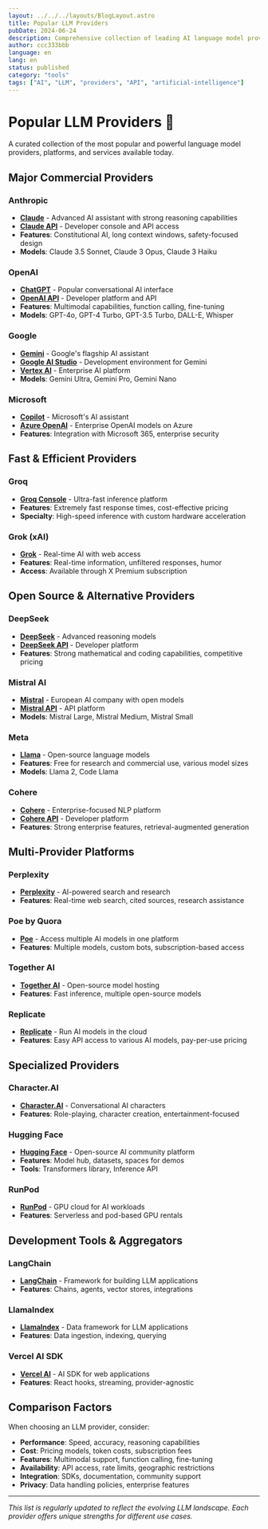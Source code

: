 ```yaml
---
layout: ../../../layouts/BlogLayout.astro
title: Popular LLM Providers
pubDate: 2024-06-24
description: Comprehensive collection of leading AI language model providers and platforms
author: ccc333bbb
language: en
lang: en
status: published
category: "tools"
tags: ["AI", "LLM", "providers", "API", "artificial-intelligence"]
---
```


# Popular LLM Providers 🤖

A curated collection of the most popular and powerful language model providers, platforms, and services available today.

## Major Commercial Providers

### Anthropic
- **[Claude](https://claude.ai/)** - Advanced AI assistant with strong reasoning capabilities
- **[Claude API](https://console.anthropic.com/)** - Developer console and API access
- **Features**: Constitutional AI, long context windows, safety-focused design
- **Models**: Claude 3.5 Sonnet, Claude 3 Opus, Claude 3 Haiku

### OpenAI
- **[ChatGPT](https://chat.openai.com/)** - Popular conversational AI interface
- **[OpenAI API](https://platform.openai.com/)** - Developer platform and API
- **Features**: Multimodal capabilities, function calling, fine-tuning
- **Models**: GPT-4o, GPT-4 Turbo, GPT-3.5 Turbo, DALL-E, Whisper

### Google
- **[Gemini](https://gemini.google.com/)** - Google's flagship AI assistant
- **[Google AI Studio](https://makersuite.google.com/)** - Development environment for Gemini
- **[Vertex AI](https://cloud.google.com/vertex-ai)** - Enterprise AI platform
- **Models**: Gemini Ultra, Gemini Pro, Gemini Nano

### Microsoft
- **[Copilot](https://copilot.microsoft.com/)** - Microsoft's AI assistant
- **[Azure OpenAI](https://azure.microsoft.com/en-us/products/ai-services/openai-service)** - Enterprise OpenAI models on Azure
- **Features**: Integration with Microsoft 365, enterprise security

## Fast & Efficient Providers

### Groq
- **[Groq Console](https://console.groq.com/)** - Ultra-fast inference platform
- **Features**: Extremely fast response times, cost-effective pricing
- **Specialty**: High-speed inference with custom hardware acceleration

### Grok (xAI)
- **[Grok](https://grok.x.ai/)** - Real-time AI with web access
- **Features**: Real-time information, unfiltered responses, humor
- **Access**: Available through X Premium subscription

## Open Source & Alternative Providers

### DeepSeek
- **[DeepSeek](https://www.deepseek.com/)** - Advanced reasoning models
- **[DeepSeek API](https://platform.deepseek.com/)** - Developer platform
- **Features**: Strong mathematical and coding capabilities, competitive pricing

### Mistral AI
- **[Mistral](https://mistral.ai/)** - European AI company with open models
- **[Mistral API](https://console.mistral.ai/)** - API platform
- **Models**: Mistral Large, Mistral Medium, Mistral Small

### Meta
- **[Llama](https://llama.meta.com/)** - Open-source language models
- **Features**: Free for research and commercial use, various model sizes
- **Models**: Llama 2, Code Llama

### Cohere
- **[Cohere](https://cohere.com/)** - Enterprise-focused NLP platform
- **[Cohere API](https://dashboard.cohere.com/)** - Developer platform
- **Features**: Strong enterprise features, retrieval-augmented generation

## Multi-Provider Platforms

### Perplexity
- **[Perplexity](https://www.perplexity.ai/)** - AI-powered search and research
- **Features**: Real-time web search, cited sources, research assistance

### Poe by Quora
- **[Poe](https://poe.com/)** - Access multiple AI models in one platform
- **Features**: Multiple models, custom bots, subscription-based access

### Together AI
- **[Together AI](https://www.together.ai/)** - Open-source model hosting
- **Features**: Fast inference, multiple open-source models

### Replicate
- **[Replicate](https://replicate.com/)** - Run AI models in the cloud
- **Features**: Easy API access to various AI models, pay-per-use pricing

## Specialized Providers

### Character.AI
- **[Character.AI](https://character.ai/)** - Conversational AI characters
- **Features**: Role-playing, character creation, entertainment-focused

### Hugging Face
- **[Hugging Face](https://huggingface.co/)** - Open-source AI community platform
- **Features**: Model hub, datasets, spaces for demos
- **Tools**: Transformers library, Inference API

### RunPod
- **[RunPod](https://www.runpod.io/)** - GPU cloud for AI workloads
- **Features**: Serverless and pod-based GPU rentals

## Development Tools & Aggregators

### LangChain
- **[LangChain](https://langchain.com/)** - Framework for building LLM applications
- **Features**: Chains, agents, vector stores, integrations

### LlamaIndex
- **[LlamaIndex](https://www.llamaindex.ai/)** - Data framework for LLM applications
- **Features**: Data ingestion, indexing, querying

### Vercel AI SDK
- **[Vercel AI](https://sdk.vercel.ai/)** - AI SDK for web applications
- **Features**: React hooks, streaming, provider-agnostic

## Comparison Factors

When choosing an LLM provider, consider:

- **Performance**: Speed, accuracy, reasoning capabilities
- **Cost**: Pricing models, token costs, subscription fees
- **Features**: Multimodal support, function calling, fine-tuning
- **Availability**: API access, rate limits, geographic restrictions
- **Integration**: SDKs, documentation, community support
- **Privacy**: Data handling policies, enterprise features

---

*This list is regularly updated to reflect the evolving LLM landscape. Each provider offers unique strengths for different use cases.*